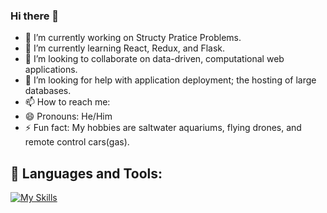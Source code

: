 ### Hi there 👋

* 🔭 I’m currently working on Structy Pratice Problems.
* 🌱 I’m currently learning React, Redux, and Flask.
* 👯 I’m looking to collaborate on data-driven, computational web applications.
* 🤔 I’m looking for help with application deployment; the hosting of large databases.
* 📫 How to reach me: 
* 😄 Pronouns: He/Him
* ⚡ Fun fact: My hobbies are saltwater aquariums, flying drones, and remote control cars(gas).

## 🧰 Languages and Tools:
[![My Skills](https://skillicons.dev/icons?i=js,html,css,python)](https://skillicons.dev)
<!--
**jzhang319/jzhang319** is a ✨ _special_ ✨ repository because its `README.md` (this file) appears on your GitHub profile.

Here are some ideas to get you started:

- 🔭 I’m currently working on Structy Pratice Problems.
- 🌱 I’m currently learning React, Redux, and Flask.
- 👯 I’m looking to collaborate on 
- 🤔 I’m looking for help with ...
- 💬 Ask me about ...
- 📫 How to reach me: 
- 😄 Pronouns: He/Him
- ⚡ Fun fact: ...
-->
